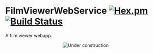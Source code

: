 # FilmViewerWebService [![Hex.pm](https://img.shields.io/hexpm/l/plug.svg)](http://www.apache.org/licenses/LICENSE-2.0) [![Build Status](https://travis-ci.org/Lluna89/FilmViewerWebService.svg?branch=master)](https://travis-ci.org/Lluna89/FilmViewerWebService)

A film viewer webapp.

<p align="center">
    <img src="https://cdnd.icons8.com/wp-content/uploads/2015/06/Website-Under-Construction.jpg" alt="Under construction">
</p>
